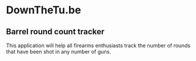 # DownTheTu.be
## Barrel round count tracker

This application will help all firearms enthusiasts track the number of rounds that have been shot in any number of guns.
